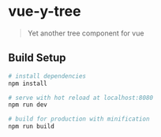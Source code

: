 # vue-y-tree

> Yet another tree component for vue

## Build Setup

``` bash
# install dependencies
npm install

# serve with hot reload at localhost:8080
npm run dev

# build for production with minification
npm run build
```

